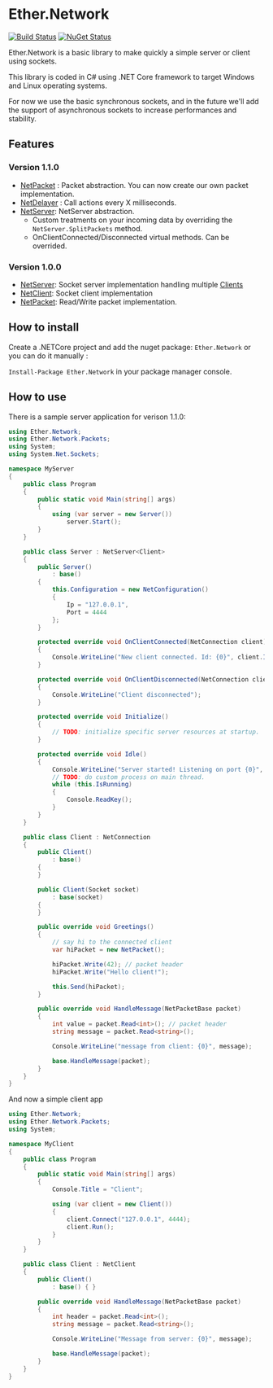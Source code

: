 # Ether.Network 

[![Build Status](https://travis-ci.org/Eastrall/Ether.Network.svg?branch=master)](https://travis-ci.org/Eastrall/Ether.Network)
[![NuGet Status](https://img.shields.io/nuget/v/Ether.Network.svg)](https://www.nuget.org/packages/Ether.Network/)

Ether.Network is a basic library to make quickly a simple server or client using sockets.

This library is coded in C# using .NET Core framework to target Windows and Linux operating systems.

For now we use the basic synchronous sockets, and in the future we'll add the support of asynchronous sockets to increase performances and stability.

## Features

### Version 1.1.0

- [NetPacket][netpacket] : Packet abstraction. You can now create our own packet implementation.
- [NetDelayer][netdelayer] : Call actions every X milliseconds.
- [NetServer][netserver]: NetServer abstraction.
	- Custom treatments on your incoming data by overriding the `NetServer.SplitPackets` method.
	- OnClientConnected/Disconnected virtual methods. Can be overrided.

### Version 1.0.0

- [NetServer][netserver]: Socket server implementation handling multiple [Clients][netconnection]
- [NetClient][netclient]: Socket client implementation
- [NetPacket][netpacket]: Read/Write packet implementation.

## How to install

Create a .NETCore project and add the nuget package: `Ether.Network` or you can do it manually :

`Install-Package Ether.Network` in your package manager console.

## How to use

There is a sample server application for verison 1.1.0:

```c#
using Ether.Network;
using Ether.Network.Packets;
using System;
using System.Net.Sockets;

namespace MyServer
{
    public class Program
    {
        public static void Main(string[] args)
        {
            using (var server = new Server())
                server.Start();
        }
    }

    public class Server : NetServer<Client>
    {
        public Server()
            : base()
        {
            this.Configuration = new NetConfiguration()
            {
                Ip = "127.0.0.1",
                Port = 4444
            };
        }

        protected override void OnClientConnected(NetConnection client)
        {
            Console.WriteLine("New client connected. Id: {0}", client.Id);
        }

        protected override void OnClientDisconnected(NetConnection client)
        {
            Console.WriteLine("Client disconnected");
        }

        protected override void Initialize()
        {
            // TODO: initialize specific server resources at startup.
        }

        protected override void Idle()
        {
            Console.WriteLine("Server started! Listening on port {0}", this.Configuration.Port);
            // TODO: do custom process on main thread.
            while (this.IsRunning)
            {
                Console.ReadKey();
            }
        }
    }

    public class Client : NetConnection
    {
        public Client()
            : base()
        {
        }

        public Client(Socket socket)
            : base(socket)
        {
        }

        public override void Greetings()
        {
            // say hi to the connected client
            var hiPacket = new NetPacket();

            hiPacket.Write(42); // packet header
            hiPacket.Write("Hello client!");

            this.Send(hiPacket);
        }

        public override void HandleMessage(NetPacketBase packet)
        {
            int value = packet.Read<int>(); // packet header
            string message = packet.Read<string>();

            Console.WriteLine("message from client: {0}", message);

            base.HandleMessage(packet);
        }
    }
}
```

And now a simple client app

```c#
using Ether.Network;
using Ether.Network.Packets;
using System;

namespace MyClient
{
    public class Program
    {
        public static void Main(string[] args)
        {
            Console.Title = "Client";

            using (var client = new Client())
            {
                client.Connect("127.0.0.1", 4444);
                client.Run();
            }
        }
    }

    public class Client : NetClient
    {
        public Client()
            : base() { }

        public override void HandleMessage(NetPacketBase packet)
        {
            int header = packet.Read<int>();
            string message = packet.Read<string>();

            Console.WriteLine("Message from server: {0}", message);

            base.HandleMessage(packet);
        }
    }
}
```

[netdelayer]: src/Ether.Network/NetDelayer.cs
[netserver]: src/Ether.Network/NetServer.cs
[netclient]: src/Ether.Network/NetClient.cs
[netpacket]: src/Ether.Network/Packets/NetPacket.cs
[netpacketbase]: src/Ether.Network/Packets/NetPacketBase.cs
[netconnection]: src/Ether.Network/NetConnection.cs